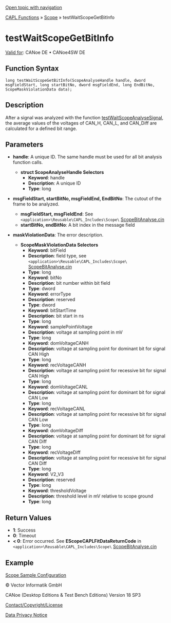 [Open topic with navigation](../../../../../CANoeDEFamily.htm#Topics/CAPLFunctions/Test/Functions/CAPLfunctionTestWaitScopeGetBitInfo.md)

[CAPL Functions](../../CAPLfunctions.md) » [Scope](../../Scope/CAPLfunctionsScopeOverview.md) » testWaitScopeGetBitInfo

# testWaitScopeGetBitInfo

[Valid for](../../../Shared/FeatureAvailability.md): CANoe DE • CANoe4SW DE

## Function Syntax

`long testWaitScopeGetBitInfo(ScopeAnalyseHandle handle, dword msgFieldStart, long startBitNo, dword msgFieldEnd, long EndBitNo, ScopeMaskViolationData data);`

## Description

After a signal was analyzed with the function [testWaitScopeAnalyseSignal](CAPLfunctionTestWaitScopeAnalyseSignal.md), the average values of the voltages of CAN_H, CAN_L, and CAN_Diff are calculated for a defined bit range.

## Parameters

- **handle**: A unique ID. The same handle must be used for all bit analysis function calls.
  - **struct ScopeAnalyseHandle Selectors**
    - **Keyword**: handle
    - **Description**: A unique ID
    - **Type**: long

- **msgFieldStart, startBitNo, msgFieldEnd, EndBitNo**: The cutout of the frame to be analyzed.
  - **msgFieldStart, msgFieldEnd**: See `<application>\Reusable\CAPL_Includes\Scope\` [ScopeBitAnalyse.cin](javascript:startDemoLoader('"Reusable\\CAPL_Includes\\Scope"'))
  - **startBitNo, endBitNo**: A bit index in the message field

- **maskViolationData**: The error description.
  - **ScopeMaskViolationData Selectors**
    - **Keyword**: bitField
    - **Description**: field type, see `<application>\Reusable\CAPL_Includes\Scope\` [ScopeBitAnalyse.cin](javascript:startDemoLoader('"Reusable\\CAPL_Includes\\Scope"'))
    - **Type**: long
    - **Keyword**: bitNo
    - **Description**: bit number within bit field
    - **Type**: dword
    - **Keyword**: errorType
    - **Description**: reserved
    - **Type**: dword
    - **Keyword**: bitStartTime
    - **Description**: bit start in ns
    - **Type**: long
    - **Keyword**: samplePointVoltage
    - **Description**: voltage at sampling point in mV
    - **Type**: long
    - **Keyword**: domVoltageCANH
    - **Description**: voltage at sampling point for dominant bit for signal CAN High
    - **Type**: long
    - **Keyword**: recVoltageCANH
    - **Description**: voltage at sampling point for recessive bit for signal CAN High
    - **Type**: long
    - **Keyword**: domVoltageCANL
    - **Description**: voltage at sampling point for dominant bit for signal CAN Low
    - **Type**: long
    - **Keyword**: recVoltageCANL
    - **Description**: voltage at sampling point for recessive bit for signal CAN Low
    - **Type**: long
    - **Keyword**: domVoltageDiff
    - **Description**: voltage at sampling point for dominant bit for signal CAN Diff
    - **Type**: long
    - **Keyword**: recVoltageDiff
    - **Description**: voltage at sampling point for recessive bit for signal CAN Diff
    - **Type**: long
    - **Keyword**: V2_V3
    - **Description**: reserved
    - **Type**: long
    - **Keyword**: thresholdVoltage
    - **Description**: threshold level in mV relative to scope ground
    - **Type**: long

## Return Values

- **1**: Success
- **0**: Timeout
- **< 0**: Error occurred. See **EScopeCAPLFitDataReturnCode** in `<application>\Reusable\CAPL_Includes\Scope\` [ScopeBitAnalyse.cin](javascript:startDemoLoader('"Reusable\\CAPL_Includes\\Scope"'))

## Example

[Scope Sample Configuration](../../../SampConf/CAN/CANoe/Scope/BitmaskAnalysisCAN.md)

© Vector Informatik GmbH

CANoe (Desktop Editions & Test Bench Editions) Version 18 SP3

[Contact/Copyright/License](../../../Shared/ContactCopyrightLicense.md)

[Data Privacy Notice](https://www.vector.com/int/en/company/get-info/privacy-policy/)
